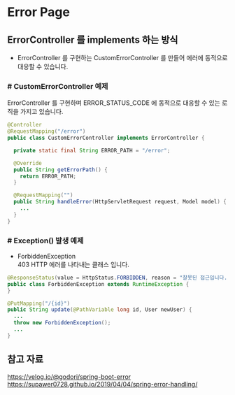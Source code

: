 # Error Page


## ErrorController 를 implements 하는 방식
- ErrorController 를 구현하는 CustomErrorController 를 만들어 에러에 동적으로 대응할 수 있습니다. 

### # CustomErrorController 예제

 ErrorController 를 구현하며 ERROR_STATUS_CODE 에 동적으로 대응할 수 있는 로직을 가지고 있습니다.

```java
@Controller
@RequestMapping("/error")
public class CustomErrorController implements ErrorController {

  private static final String ERROR_PATH = "/error";

  @Override
  public String getErrorPath() {
    return ERROR_PATH;
  }

  @RequestMapping("")
  public String handleError(HttpServletRequest request, Model model) {
    ...
  }
}
```

### # Exception() 발생 예제

- ForbiddenException   
 403 HTTP 에러를 나타내는 클래스 입니다.

```java
@ResponseStatus(value = HttpStatus.FORBIDDEN, reason = "잘못된 접근입니다.")
public class ForbiddenException extends RuntimeException {
}
```

```java
@PutMapping("/{id}")
public String update(@PathVariable long id, User newUser) {
  ...
  throw new ForbiddenException();
  ...
}
```  
## 참고 자료
https://velog.io/@godori/spring-boot-error  
https://supawer0728.github.io/2019/04/04/spring-error-handling/
